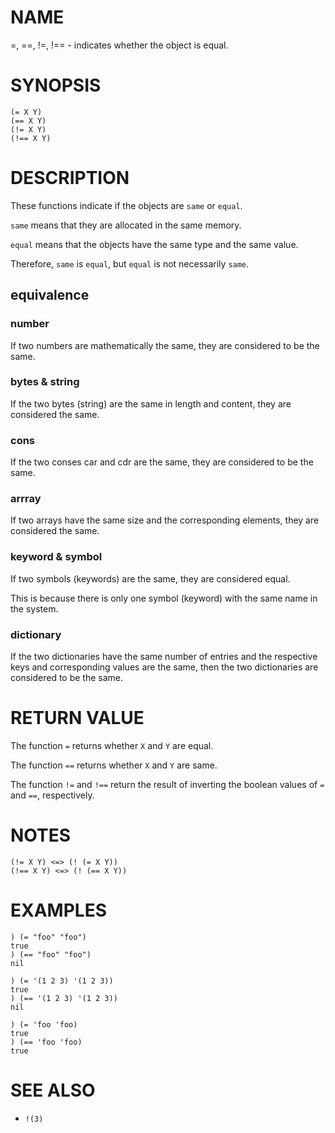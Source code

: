 # NAME
=, ==, !=, !== - indicates whether the object is equal.

# SYNOPSIS

    (= X Y)
    (== X Y)
    (!= X Y)
    (!== X Y)

# DESCRIPTION
These functions indicate if the objects are `same` or `equal`.

`same` means that they are allocated in the same memory.

`equal` means that the objects have the same type and the same value.

Therefore, `same` is `equal`, but `equal` is not necessarily `same`.

## equivalence
### number
If two numbers are mathematically the same, they are considered to be the same.

### bytes & string
If the two bytes (string) are the same in length and content, they are considered the same.

### cons
If the two conses car and cdr are the same, they are considered to be the same.

### arrray
If two arrays have the same size and the corresponding elements, they are considered the same.

### keyword & symbol
If two symbols (keywords) are the same, they are considered equal.

This is because there is only one symbol (keyword) with the same name in the system.

### dictionary
If the two dictionaries have the same number of entries and the respective keys and corresponding values are the same, then the two dictionaries are considered to be the same.

# RETURN VALUE
The function `=` returns whether `X` and `Y` are equal.

The function `==` returns whether `X` and `Y` are same.

The function `!=` and `!==` return the result of inverting the boolean values of `=` and `==`, respectively.

# NOTES

    (!= X Y) <=> (! (= X Y))
    (!== X Y) <=> (! (== X Y))

# EXAMPLES

    ) (= "foo" "foo")
    true
    ) (== "foo" "foo")
    nil

    ) (= '(1 2 3) '(1 2 3))
    true
    ) (== '(1 2 3) '(1 2 3))
    nil

    ) (= 'foo 'foo)
    true
    ) (== 'foo 'foo)
    true

# SEE ALSO
- `!(3)`
